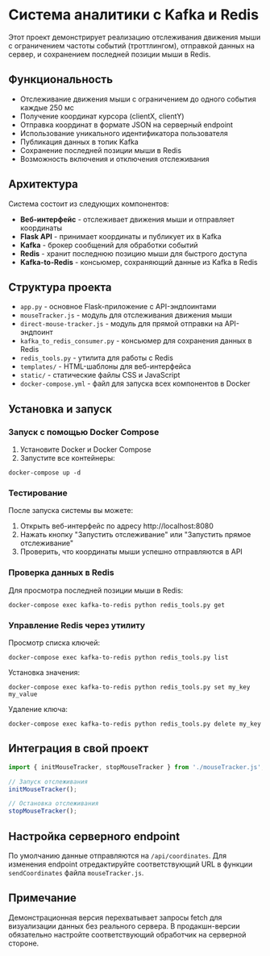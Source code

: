 # Система аналитики с Kafka и Redis

Этот проект демонстрирует реализацию отслеживания движения мыши с ограничением частоты событий (троттлингом), отправкой данных на сервер, и сохранением последней позиции мыши в Redis.

## Функциональность

- Отслеживание движения мыши с ограничением до одного события каждые 250 мс
- Получение координат курсора (clientX, clientY)
- Отправка координат в формате JSON на серверный endpoint
- Использование уникального идентификатора пользователя
- Публикация данных в топик Kafka
- Сохранение последней позиции мыши в Redis
- Возможность включения и отключения отслеживания

## Архитектура

Система состоит из следующих компонентов:
- **Веб-интерфейс** - отслеживает движения мыши и отправляет координаты 
- **Flask API** - принимает координаты и публикует их в Kafka
- **Kafka** - брокер сообщений для обработки событий
- **Redis** - хранит последнюю позицию мыши для быстрого доступа
- **Kafka-to-Redis** - консьюмер, сохраняющий данные из Kafka в Redis

## Структура проекта

- `app.py` - основное Flask-приложение с API-эндпоинтами
- `mouseTracker.js` - модуль для отслеживания движения мыши
- `direct-mouse-tracker.js` - модуль для прямой отправки на API-эндпоинт
- `kafka_to_redis_consumer.py` - консьюмер для сохранения данных в Redis
- `redis_tools.py` - утилита для работы с Redis
- `templates/` - HTML-шаблоны для веб-интерфейса
- `static/` - статические файлы CSS и JavaScript
- `docker-compose.yml` - файл для запуска всех компонентов в Docker

## Установка и запуск

### Запуск с помощью Docker Compose

1. Установите Docker и Docker Compose
2. Запустите все контейнеры:
```
docker-compose up -d
```

### Тестирование

После запуска системы вы можете:

1. Открыть веб-интерфейс по адресу http://localhost:8080
2. Нажать кнопку "Запустить отслеживание" или "Запустить прямое отслеживание"
3. Проверить, что координаты мыши успешно отправляются в API

### Проверка данных в Redis

Для просмотра последней позиции мыши в Redis:
```
docker-compose exec kafka-to-redis python redis_tools.py get
```

### Управление Redis через утилиту

Просмотр списка ключей:
```
docker-compose exec kafka-to-redis python redis_tools.py list
```

Установка значения:
```
docker-compose exec kafka-to-redis python redis_tools.py set my_key my_value
```

Удаление ключа:
```
docker-compose exec kafka-to-redis python redis_tools.py delete my_key
```

## Интеграция в свой проект

```javascript
import { initMouseTracker, stopMouseTracker } from './mouseTracker.js';

// Запуск отслеживания
initMouseTracker();

// Остановка отслеживания
stopMouseTracker();
```

## Настройка серверного endpoint

По умолчанию данные отправляются на `/api/coordinates`. Для изменения endpoint отредактируйте соответствующий URL в функции `sendCoordinates` файла `mouseTracker.js`.

## Примечание

Демонстрационная версия перехватывает запросы fetch для визуализации данных без реального сервера.
В продакшн-версии обязательно настройте соответствующий обработчик на серверной стороне.
